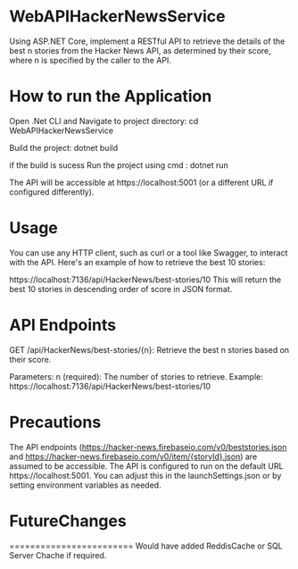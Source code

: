 # WebAPIHackerNewsService
Using ASP.NET Core, implement a RESTful API to retrieve the details of the best n stories from the Hacker News API, as determined by their score, where n is specified by the caller to the API.

How to run the Application 
==================================

Open .Net CLI and Navigate to project directory: 
cd WebAPIHackerNewsService 

Build the project: 
dotnet build 

if the build is sucess Run the project using cmd : 
dotnet run 

The API will be accessible at https://localhost:5001 (or a different URL if configured differently).

Usage
========================
You can use any HTTP client, such as curl or a tool like Swagger, to interact with the API. Here's an example of how to retrieve the best 10 stories:

https://localhost:7136/api/HackerNews/best-stories/10
This will return the best 10 stories in descending order of score in JSON format.

API Endpoints
========================
GET /api/HackerNews/best-stories/{n}: Retrieve the best n stories based on their score.

Parameters:
n (required): The number of stories to retrieve.
Example:
https://localhost:7136/api/HackerNews/best-stories/10

Precautions
========================
The API endpoints (https://hacker-news.firebaseio.com/v0/beststories.json and https://hacker-news.firebaseio.com/v0/item/{storyId}.json) are assumed to be accessible.
The API is configured to run on the default URL https://localhost:5001. You can adjust this in the launchSettings.json or by setting environment variables as needed.

# FutureChanges
========================
Would have added ReddisCache or SQL Server Chache if required.
